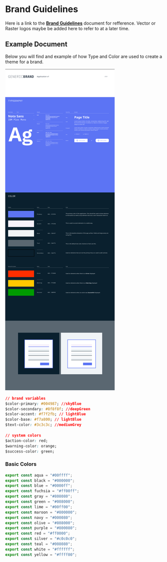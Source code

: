 # Brand Guidelines

Here is a link to the **[Brand Guidelines](https://bit.ly/3pGrcoB)** document for refference. Vector or Raster logos maybe be added here to refer to at a later time.

## Example Document

Below you will find and example of how Type and Color are used to create a theme for a brand.

![Brand Guidlines Example](brand-guidelines.png)

```css
// brand variables
$color-primary: #004987; //skyBlue
$color-secondary: #8f8f8f; //deepGreen
$color-accent: #f7f2fb; // lightBlue
$color-base: #f7a800; // lightBlue
$text-color: #3c3c3c; //mediumGrey

// system colors
$action-color: red;
$warning-color: orange;
$success-color: green;
```

### Basic Colors

```js
export const aqua = "#00ffff";
export const black = "#000000";
export const blue = "#0000ff";
export const fuchsia = "#ff00ff";
export const gray = "#808080";
export const green = "#008000";
export const lime = "#00ff00";
export const maroon = "#800000";
export const navy = "#000080";
export const olive = "#808000";
export const purple = "#800080";
export const red = "#ff0000";
export const silver = "#c0c0c0";
export const teal = "#008080";
export const white = "#ffffff";
export const yellow = "#ffff00";
```
